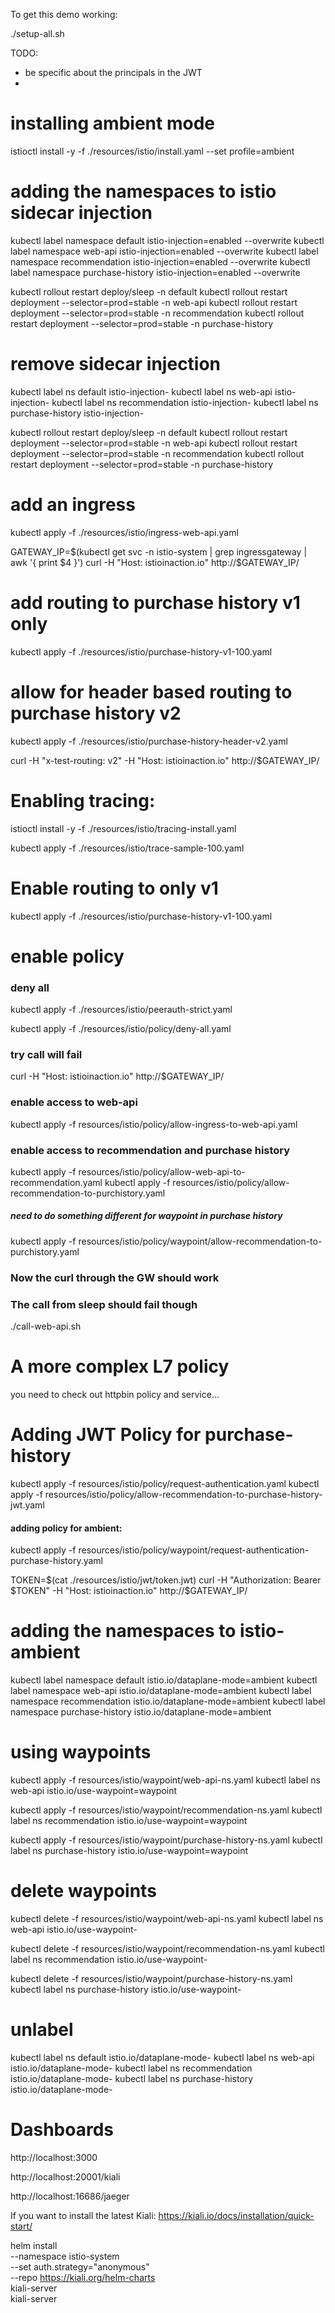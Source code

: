 To get this demo working:

./setup-all.sh


TODO: 
- be specific about the principals in the JWT
- 

# installing ambient mode
istioctl install -y -f ./resources/istio/install.yaml --set profile=ambient



# adding the namespaces to istio sidecar injection
kubectl label namespace default istio-injection=enabled --overwrite
kubectl label namespace web-api istio-injection=enabled --overwrite
kubectl label namespace recommendation istio-injection=enabled --overwrite
kubectl label namespace purchase-history istio-injection=enabled --overwrite

kubectl rollout restart deploy/sleep -n default
kubectl rollout restart deployment --selector=prod=stable -n web-api
kubectl rollout restart deployment --selector=prod=stable -n recommendation
kubectl rollout restart deployment --selector=prod=stable -n purchase-history

# remove sidecar injection

kubectl label ns default istio-injection-
kubectl label ns web-api istio-injection-
kubectl label ns recommendation istio-injection-
kubectl label ns purchase-history istio-injection-


kubectl rollout restart deploy/sleep -n default
kubectl rollout restart deployment --selector=prod=stable -n web-api
kubectl rollout restart deployment --selector=prod=stable -n recommendation
kubectl rollout restart deployment --selector=prod=stable -n purchase-history


# add an ingress 
kubectl apply -f ./resources/istio/ingress-web-api.yaml 

GATEWAY_IP=$(kubectl get svc -n istio-system | grep ingressgateway | awk '{ print $4 }')
curl -H "Host: istioinaction.io" http://$GATEWAY_IP/


# add routing to purchase history v1 only
kubectl apply -f ./resources/istio/purchase-history-v1-100.yaml

# allow for header based routing to purchase history v2 
kubectl apply -f ./resources/istio/purchase-history-header-v2.yaml

curl -H "x-test-routing: v2"  -H "Host: istioinaction.io" http://$GATEWAY_IP/


# Enabling tracing:
istioctl install -y -f ./resources/istio/tracing-install.yaml 

kubectl apply -f ./resources/istio/trace-sample-100.yaml 

# Enable routing to only v1
kubectl apply -f ./resources/istio/purchase-history-v1-100.yaml 

# enable policy

### deny all
kubectl apply -f ./resources/istio/peerauth-strict.yaml

kubectl apply -f ./resources/istio/policy/deny-all.yaml 

### try call will fail
curl -H "Host: istioinaction.io" http://$GATEWAY_IP/

### enable access to web-api
kubectl apply -f resources/istio/policy/allow-ingress-to-web-api.yaml 

### enable access to recommendation and purchase history
kubectl apply -f resources/istio/policy/allow-web-api-to-recommendation.yaml 
kubectl apply -f resources/istio/policy/allow-recommendation-to-purchistory.yaml 

##### need to do something different for waypoint in purchase history
kubectl apply -f resources/istio/policy/waypoint/allow-recommendation-to-purchistory.yaml 

### Now the curl through the GW should work
### The call from sleep should fail though
./call-web-api.sh 

# A more complex L7 policy
you need to check out httpbin policy and service...

# Adding JWT Policy for purchase-history
kubectl apply -f resources/istio/policy/request-authentication.yaml 
kubectl apply -f resources/istio/policy/allow-recommendation-to-purchase-history-jwt.yaml 


#### adding policy for ambient:
kubectl apply -f resources/istio/policy/waypoint/request-authentication-purchase-history.yaml



TOKEN=$(cat ./resources/istio/jwt/token.jwt)
curl -H "Authorization: Bearer $TOKEN" -H "Host: istioinaction.io" http://$GATEWAY_IP/

# adding the namespaces to istio-ambient
kubectl label namespace default istio.io/dataplane-mode=ambient
kubectl label namespace web-api istio.io/dataplane-mode=ambient
kubectl label namespace recommendation istio.io/dataplane-mode=ambient
kubectl label namespace purchase-history istio.io/dataplane-mode=ambient

# using waypoints
kubectl apply -f resources/istio/waypoint/web-api-ns.yaml
kubectl label ns web-api istio.io/use-waypoint=waypoint

kubectl apply -f resources/istio/waypoint/recommendation-ns.yaml
kubectl label ns recommendation istio.io/use-waypoint=waypoint

kubectl apply -f resources/istio/waypoint/purchase-history-ns.yaml
kubectl label ns purchase-history istio.io/use-waypoint=waypoint

# delete waypoints
kubectl delete -f resources/istio/waypoint/web-api-ns.yaml
kubectl label ns web-api istio.io/use-waypoint-

kubectl delete -f resources/istio/waypoint/recommendation-ns.yaml
kubectl label ns recommendation istio.io/use-waypoint-

kubectl delete -f resources/istio/waypoint/purchase-history-ns.yaml
kubectl label ns purchase-history istio.io/use-waypoint-

# unlabel
kubectl label ns default istio.io/dataplane-mode-
kubectl label ns web-api istio.io/dataplane-mode-
kubectl label ns recommendation istio.io/dataplane-mode-
kubectl label ns purchase-history istio.io/dataplane-mode-






# Dashboards
http://localhost:3000

http://localhost:20001/kiali

http://localhost:16686/jaeger


If you want to install the latest Kiali:
https://kiali.io/docs/installation/quick-start/


helm install \
  --namespace istio-system \
  --set auth.strategy="anonymous" \
  --repo https://kiali.org/helm-charts \
  kiali-server \
  kiali-server